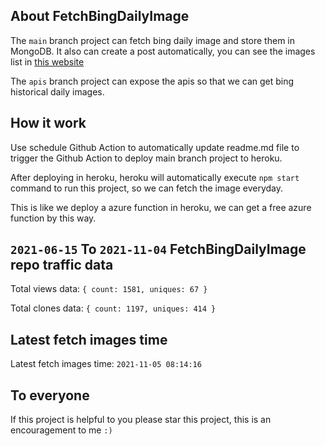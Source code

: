 ## About FetchBingDailyImage

The `main` branch project can fetch bing daily image and store them in MongoDB.
It also can create a post automatically, you can see the images list in [this website](https://oursalbum.netlify.app)

The `apis` branch project can expose the apis so that we can get bing historical daily images.

## How it work

Use schedule Github Action to automatically update readme.md file to trigger the Github Action to deploy main branch project to heroku.

After deploying in heroku, heroku will automatically execute `npm start` command to run this project, so we can fetch the image everyday.

This is like we deploy a azure function in heroku, we can get a free azure function by this way.

## `2021-06-15` To `2021-11-04` FetchBingDailyImage repo traffic data

Total views data: `{ count: 1581, uniques: 67 }`

Total clones data: `{ count: 1197, uniques: 414 }`

## Latest fetch images time

Latest fetch images time: `2021-11-05 08:14:16`

## To everyone

If this project is helpful to you please star this project, this is an encouragement to me `:)`




